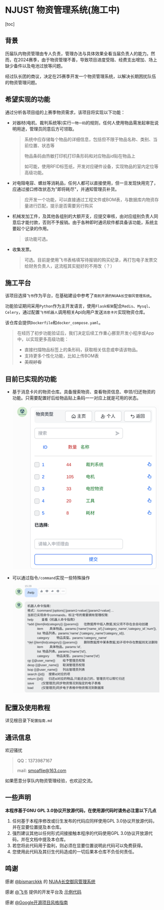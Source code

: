 # NJUST 物资管理系统(施工中)

[toc]

## 背景

​	历届队内物资管理由专人负责，管理办法与具体效果全看当届负责人的能力。然而，在2024赛季，由于物资管理不善，导致项目进度受阻、经费支出增加、场上缺少备件以及电池过放等问题。

​	经过队长团的商议，决定在25赛季开发一个物资管理系统，以解决长期困扰队伍的物资管理问题。

## 希望实现的功能

通过分析各项目组的上赛季物资需求，该项目将实现以下功能：

- 对器材(电机、裁判系统等)实行`一物一码`的规则，任何人使用物品需发起审批说明用途，管理员同意后方可领取。

  > 系统中应存储每个物品的详细信息，包括但不限于物品名称、类别、当前位置、状态等
  >
  > 物品条码由热敏打印机打印条形码和对应物品id贴在物品上
  >
  > 如可能，使用RFID标签纸，开发对应硬件设备，实现物品的室内定位等高级功能。

- 对电阻电容、螺丝等消耗品，任何人都可以直接使用，但一旦发现快用完了，应通过接口修改状态为"即将耗尽"，并通知管理员补货。

  > 应开发一个功能，可以直接通过工程文件或BOM表，与数据库内物资存量进行匹配，提示是否需要另行购买

- 机械发加工件，及其他各组别的大额开支，应提交审核，由对应组别负责人同意后才能付款，否则不予报销。由于各种即时通讯软件都具备该功能，系统主要起个记录的作用。

  > 该功能可选。

- 收集发票。

  > 可选。目前是使用飞书表格填写待报销的购买纪录，再打包电子发票交给财务负责人，这流程其实挺好的不用改（？）

## 施工平台

​	该项目选择`飞书`作为平台，在基础建设中参考了`南航开源的NUAA长空御风管理系统`。

​	功能验证期间采用`Python`作为主开发语言，使用`Flask框架`配合`Redis`、`Mysql`、`Celery`，通过配置`飞书机器人`调用相关Api向用户发送`消息卡片`实现物资仓库。

​	该仓库会提供`Dockerfile`和`docker_compose.yaml`。

> 在经历了初步功能验证后，我们决定后续工作重心挪至开发小程序或App中，以实现更多高级功能：
>
> - 直接扫描物品标签上的条形码，获取相关信息或申请该物品。
> - 支持更多个性化功能，比如上传BOM表
> - ~~美观好看~~

## 目前已实现的功能

- 基于消息卡片的物资仓库。具备搜索物资、查看物资信息、申领/归还物资的功能。只需要配置好后给物品贴上条码一一对应上就是可用的状态。

  ![物资仓库-消息卡片演示](./static/images/物资仓库-消息卡片演示.png)

- 可以通过指令`/command`实现一些特殊操作

  ![飞书机器人-消息命令演示](./static/images/飞书机器人-消息命令演示.png)

## 配置及使用教程

详见根目录下`配置指南.md`

## 通讯信息

欢迎骚扰

> QQ：1373987167
>
> mail: smoaflie@163.com

如果愿意分享队内物资管理经验，也欢迎交流。

## 一些声明

**本程序基于GNU GPL 3.0协议开放源代码，在使用源代码时请务必注意以下几点**

1. 任何基于本程序修改或衍生发布的代码应同样使用GPL 3.0协议开放源代码，并在显要位置提及本仓库。
2. 强烈建议其他以任何形式间接接触本程序的代码使用GPL 3.0协议开放源代码，并在文档中提及本仓库。
3. 若您将此代码用于盈利，则必须在显要位置说明此代码可以免费获得。
4. 您使用此代码及其衍生代码造成的一切后果本仓库不负任何责任。

## 鸣谢

感谢 [@bismarckkk](https://github.com/bismarckkk) 的 [NUAA长空御风管理系统](https://github.com/bismarckkk/management_system)

感谢 [@飞书](https://open.feishu.cn/?lang=zh-CN)	提供的开发平台及 [示例代码](https://open.feishu.cn/document/home/develop-a-bot-in-5-minutes/configuration)

感谢 [@Google开源项目风格指南](https://zh-google-styleguide.readthedocs.io/)

 